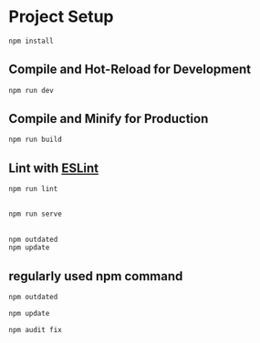 # Project Setup

```sh
npm install
```

## Compile and Hot-Reload for Development

```sh
npm run dev
```

## Compile and Minify for Production

```sh
npm run build
```

## Lint with [ESLint](https://eslint.org/)

```sh
npm run lint
```

##

```sh
npm run serve
```

##

```sh
npm outdated
npm update
```

## regularly used npm command

```sh
npm outdated
```

```sh
npm update
```

```sh
npm audit fix
```
